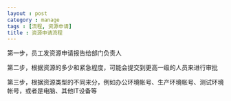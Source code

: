```yaml
---
layout : post
category : manage
tags : [流程, 资源申请]
title : 资源申请流程
---
```


第一步，员工发资源申请报告给部门负责人

第二步，根据资源的多少和紧急程度，可能会提交到更高一级的人员来进行审批

第三步，根据资源类型的不同来分，例如办公环境帐号、生产环境帐号、测试环境帐号，或者是电脑、其他IT设备等
